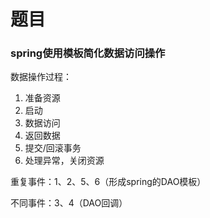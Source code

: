 # 题目

### spring使用模板简化数据访问操作

数据操作过程：

1. 准备资源
2. 启动
3. 数据访问
4. 返回数据
5. 提交/回滚事务
6. 处理异常，关闭资源

重复事件：1、2、5、6（形成spring的DAO模板）

不同事件：3、4（DAO回调）

